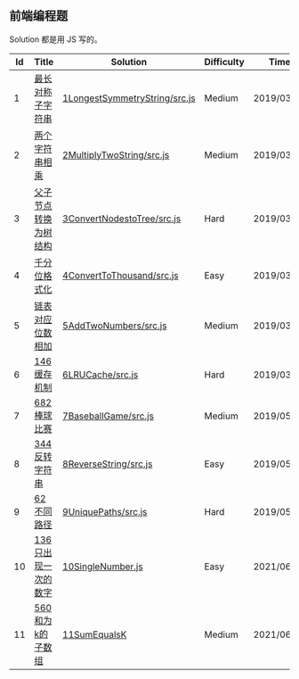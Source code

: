 ## 前端编程题

Solution 都是用 JS 写的。

| Id  | Title  | Solution  | Difficulty  | Time |
| ------------ | ------------ | ------------ | ------------ | ------------ |
|1|[最长对称子字符串](https://www.nowcoder.com/questionTerminal/93f6c5b032bf473696373ab0d834b0fc)|[1LongestSymmetryString/src.js](./src/1LongestSymmetryString/src.js)|Medium|2019/03/01|
|2|[两个字符串相乘](https://www.nowcoder.com/questionTerminal/ff74b3d786de4a30b4cd49b8ad97467f)|[2MultiplyTwoString/src.js](./src/2MultiplyTwoString/src.js)|Medium|2019/03/01|
|3|[父子节点转换为树结构](./src/3ConvertNodestoTree/src.js)|[3ConvertNodestoTree/src.js](./src/3ConvertNodestoTree/src.js)|Hard|2019/03/04|
|4|[千分位格式化](https://www.nowcoder.com/questionTerminal/5604722dfb534b438eeb044b115a3587)|[4ConvertToThousand/src.js](./src/4ConvertToThousand/src.js)|Easy|2019/03/18|
|5|[链表对应位数相加](https://leetcode.com/problems/add-two-numbers/)|[5AddTwoNumbers/src.js](./src/5AddTwoNumbers/src.js)|Medium|2019/03/18|
|6|[146缓存机制](https://leetcode-cn.com/problems/lru-cache/)|[6LRUCache/src.js](./src/6LRUCache/src.js)|Hard|2019/03/18|
|7|[682棒球比赛](https://leetcode-cn.com/problems/baseball-game/)|[7BaseballGame/src.js](./src/7BaseballGame/src.js)|Medium|2019/05/03|
|8|[344反转字符串](https://leetcode-cn.com/problems/reverse-string/)|[8ReverseString/src.js](./src/8ReverseString/src.js)|Easy|2019/05/20|
|9|[62不同路径](https://leetcode-cn.com/problems/unique-paths/)|[9UniquePaths/src.js](./src/9UniquePaths/src.js)|Hard|2019/05/20|
|10|[136只出现一次的数字](https://leetcode-cn.com/problems/single-number/)|[10SingleNumber.js](./src/10SingleNumber.js)|Easy|2021/06/04|
|11|[560和为k的子数组](https://leetcode-cn.com/problems/subarray-sum-equals-k/)|[11SumEqualsK](/src/11SumEqualsK.js)|Medium|2021/06/05|

